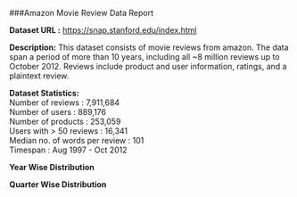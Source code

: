 ###Amazon Movie Review Data Report


**Dataset URL :** https://snap.stanford.edu/index.html

**Description:** This dataset consists of movie reviews from amazon. The data span a period of more than 10 years, including all ~8 million reviews up to October 2012. Reviews include product and user information, ratings, and a plaintext review. 

**Dataset Statistics:**   
Number of reviews : 7,911,684  
Number of users : 889,176  
Number of products : 253,059  
Users with > 50 reviews : 16,341  
Median no. of words per review : 101  
Timespan : Aug 1997 - Oct 2012  

**Year Wise Distribution**


**Quarter Wise Distribution**




